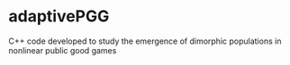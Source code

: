 # adaptivePGG
C++ code developed to study the emergence of dimorphic populations in nonlinear public good games
